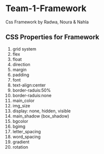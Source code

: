 # Team-1-Framework
Css Framework by Radwa, Noura & Nahla

## CSS Properties for Framework
1. grid system
2. flex
3. float
4. direction
5. margin
6. padding
7. font
8. text-align:center
9. border-raduis:50%
10. border-raduis:none
11. main_color
12. img_size
13. display: none, hidden, visible 
14. main_shadow (box_shadow) 
15. bgcolor 
16. bgimg
17. letter_spacing
18. word_spacing
19. gradient
20. rotation
